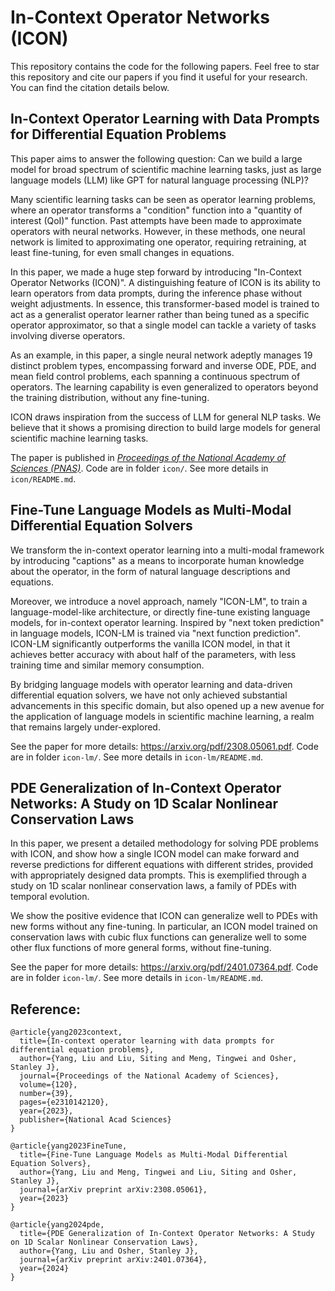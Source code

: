 # In-Context Operator Networks (ICON)

This repository contains the code for the following papers. Feel free to star this repository and cite our papers if you find it useful for your research. You can find the citation details below.

## In-Context Operator Learning with Data Prompts for Differential Equation Problems 

This paper aims to answer the following question: Can we build a large model for broad spectrum of scientific machine learning tasks, just as large language models (LLM) like GPT for natural language processing (NLP)?

Many scientific learning tasks can be seen as operator learning problems, where an operator transforms a "condition" function into a "quantity of interest (QoI)" function. Past attempts have been made to approximate operators with neural networks. However, in these methods, one neural network is limited to approximating one operator, requiring retraining, at least fine-tuning, for even small changes in equations.

In this paper, we made a huge step forward by introducing "In-Context Operator Networks (ICON)". A distinguishing feature of ICON is its ability to learn operators from data prompts, during the inference phase without weight adjustments. In essence, this transformer-based model is trained to act as a generalist operator learner rather than being tuned as a specific operator approximator, so that a single model can tackle a variety of tasks involving diverse operators. 

As an example, in this paper, a single neural network adeptly manages 19 distinct problem types, encompassing forward and inverse ODE, PDE, and mean field control problems, each spanning a continuous spectrum of operators. The learning capability is even generalized to operators beyond the training distribution, without any fine-tuning. 


ICON draws inspiration from the success of LLM for general NLP tasks. We believe that it shows a promising direction to build large models for general scientific machine learning tasks.

The paper is published in [*Proceedings of the National Academy of Sciences (PNAS)*](https://www.pnas.org/doi/10.1073/pnas.2310142120). Code are in folder `icon/`. See more details in `icon/README.md`.


## Fine-Tune Language Models as Multi-Modal Differential Equation Solvers

We transform the in-context operator learning into a multi-modal framework by introducing "captions" as a means to incorporate human knowledge about the operator, in the form of natural language descriptions and equations.

Moreover, we introduce a novel approach, namely "ICON-LM", to train a language-model-like architecture, or directly fine-tune existing language models, for in-context operator learning. Inspired by "next token prediction" in language models, ICON-LM is trained via "next function prediction". ICON-LM significantly outperforms the vanilla ICON model, in that it achieves better accuracy with about half of the parameters, with less training time and similar memory consumption.

By bridging language models with operator learning and data-driven differential equation solvers, we have not only achieved substantial advancements in this specific domain, but also opened up a new avenue for the application of language models in scientific machine learning, a realm that remains largely under-explored.

See the paper for more details:
https://arxiv.org/pdf/2308.05061.pdf. Code are in folder `icon-lm/`. See more details in `icon-lm/README.md`.

## PDE Generalization of In-Context Operator Networks: A Study on 1D Scalar Nonlinear Conservation Laws

In this paper, we present a detailed methodology for solving PDE problems with ICON, and show how a single ICON model can make forward and reverse predictions for different equations with different strides, provided with appropriately designed data prompts. This is exemplified through a study on 1D scalar nonlinear conservation laws, a family of PDEs with temporal evolution. 

We show the positive evidence that ICON can generalize well to PDEs with new forms without any fine-tuning. In particular, an ICON model trained on conservation laws with cubic flux functions can generalize well to some other flux functions of more general forms, without fine-tuning.

See the paper for more details:
https://arxiv.org/pdf/2401.07364.pdf. Code are in folder `icon-lm/`. See more details in `icon-lm/README.md`.

## Reference:
```
@article{yang2023context,
  title={In-context operator learning with data prompts for differential equation problems},
  author={Yang, Liu and Liu, Siting and Meng, Tingwei and Osher, Stanley J},
  journal={Proceedings of the National Academy of Sciences},
  volume={120},
  number={39},
  pages={e2310142120},
  year={2023},
  publisher={National Acad Sciences}
}

@article{yang2023FineTune,
  title={Fine-Tune Language Models as Multi-Modal Differential Equation Solvers},
  author={Yang, Liu and Meng, Tingwei and Liu, Siting and Osher, Stanley J},
  journal={arXiv preprint arXiv:2308.05061},
  year={2023}
}

@article{yang2024pde,
  title={PDE Generalization of In-Context Operator Networks: A Study on 1D Scalar Nonlinear Conservation Laws},
  author={Yang, Liu and Osher, Stanley J},
  journal={arXiv preprint arXiv:2401.07364},
  year={2024}
}
```

